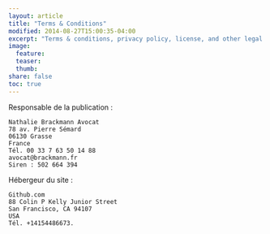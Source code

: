 ```yaml
---
layout: article
title: "Terms & Conditions"
modified: 2014-08-27T15:00:35-04:00
excerpt: "Terms & conditions, privacy policy, license, and other legal stuff you won’t read."
image:
  feature:
  teaser:
  thumb:
share: false
toc: true
---
```


Responsable de la publication :

```
Nathalie Brackmann Avocat
78 av. Pierre Sémard
06130 Grasse
France
Tél. 00 33 7 63 50 14 88
avocat@brackmann.fr
Siren : 502 664 394
```

Hébergeur du site :

```
Github.com
88 Colin P Kelly Junior Street
San Francisco, CA 94107
USA
Tél. +14154486673. 
```
